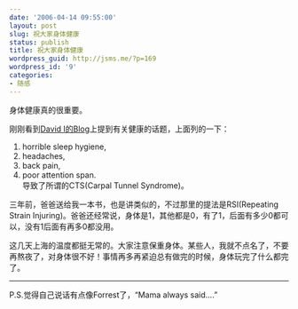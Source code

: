 ```yaml
---
date: '2006-04-14 09:55:00'
layout: post
slug: 祝大家身体健康
status: publish
title: 祝大家身体健康
wordpress_guid: http://jsms.me/?p=169
wordpress_id: '9'
categories:
- 随感
---
```


身体健康真的很重要。


刚刚看到[David I的Blog](http://blogs.borland.com/davidi/)上提到有关健康的话题，上面列的一下：  
1) horrible sleep hygiene,  
2) headaches,  
3) back pain,  
4) poor attention span.  
导致了所谓的CTS(Carpal Tunnel Syndrome)。


三年前，爸爸送给我一本书，也是讲类似的，不过那里的提法是RSI(Repeating Strain Injuring)。爸爸还经常说，身体是1，其他都是0，有了1，后面有多少0都可以，没有1后面有再多0都没用。


这几天上海的温度都挺无常的。大家注意保重身体。某些人，我就不点名了，不要再熬夜了，对身体很不好！事情再多再紧迫总有做完的时候，身体玩完了什么都完了。





* * *




P.S.觉得自己说话有点像Forrest了，“Mama always said....”
